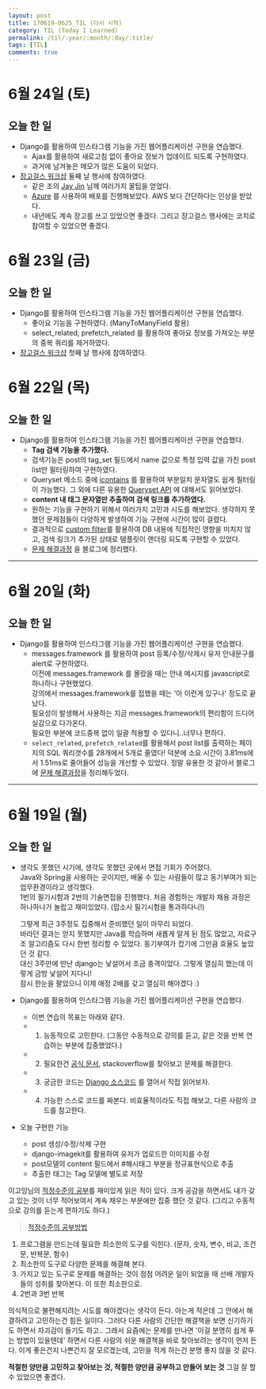 ```yaml
---
layout: post
title: 170619-0625_TIL (다시 시작)
category: TIL (Today I Learned)
permalink: /til/:year/:month/:day/:title/
tags: [TIL]
comments: true
---
```


# 6월 24일 (토)
## 오늘 한 일
- Django를 활용하여 인스타그램 기능을 가진 웹어플리케이션 구현을 연습했다.
  - Ajax를 활용하여 새로고침 없이 좋아요 정보가 업데이트 되도록 구현하였다.
  - 과거에 남겨놓은 메모가 많은 도움이 되었다.
- [장고걸스 워크샵](https://djangogirls.org/seoul/) 둘째 날 행사에 참여하였다.
  - 같은 조의 [Jay Jin](https://milooy.wordpress.com/) 님께 여러가지 꿀팁을 얻었다.
  - [Azure](https://beomi.github.io/2017/06/09/Deploy-Django-to-MS-Azure/) 를 사용하여 배포를 진행해보았다. AWS 보다 간단하다는 인상을 받았다.
  - 내년에도 계속 장고를 쓰고 있었으면 좋겠다. 그리고 장고걸스 행사에는 코치로 참여할 수 있었으면 좋겠다.

# 6월 23일 (금)
## 오늘 한 일
- Django를 활용하여 인스타그램 기능을 가진 웹어플리케이션 구현을 연습했다.
  - 좋아요 기능을 구현하였다. (ManyToManyField 활용)
  - select_related, prefetch_related 를 활용하여 좋아요 정보를 가져오는 부분의 중복 쿼리를 제거하였다.
- [장고걸스 워크샵](https://djangogirls.org/seoul/) 첫째 날 행사에 참여하였다.


# 6월 22일 (목)
## 오늘 한 일
- Django를 활용하여 인스타그램 기능을 가진 웹어플리케이션 구현을 연습했다.
  - **Tag 검색 기능을 추가했다.**
  - 검색기능은 post의 tag_set 필드에서 name 값으로 특정 입력 값을 가진 post list만 필터링하여 구현하였다.
  - Queryset 메소드 중에 [icontains](https://docs.djangoproject.com/en/1.11/ref/models/querysets/#icontains) 를 활용하여 부분일치 문자열도 쉽게 필터링이 가능했다. 그 외에 다른 유용한 [Queryset API](https://docs.djangoproject.com/en/1.11/ref/models/querysets/#icontains) 에 대해서도 읽어보았다.
  - **content 내 태그 문자열만 추출하여 검색 링크를 추가하였다.**
  - 원하는 기능을 구현하기 위해서 여러가지 고민과 시도를 해보았다. 생각하지 못했던 문제점들이 다양하게 발생하여 기능 구현에 시간이 많이 걸렸다.
  - 결과적으로 [custom filter](https://docs.djangoproject.com/en/1.10/howto/custom-template-tags/)를 활용하여 DB 내용에 직접적인 영향을 미치지 않고, 검색 링크가 추가된 상태로 템플릿이 랜더링 되도록 구현할 수 있었다.
  - [문제 해결과정](https://wayhome25.github.io/django/2017/06/22/custom-template-filter/) 을 블로그에 정리했다.


---
# 6월 20일 (화)
## 오늘 한 일

- Django를 활용하여 인스타그램 기능을 가진 웹어플리케이션 구현을 연습했다.
  - messages.framework 를 활용하여 post 등록/수정/삭제시 유저 안내문구를 alert로 구현하였다.       
    이전에 messages.framework 를 몰랐을 때는 안내 메시지를 javascript로 하나하나 구현했었다.     
    강의에서 messages.framework를 접했을 때는 '아 이런게 있구나' 정도로 끝났다.      
    필요성이 발생해서 사용하는 지금 messages.framework의 편리함이 드디어 실감으로 다가온다.      
    필요한 부분에 코드중복 없이 일괄 적용할 수 있다니..너무나 편하다.   
  - `select_related`, `prefetch_related`를 활용해서 post list를 출력하는 페이지의 SQL 쿼리갯수를 28개에서 5개로 줄였다! 덕분에 소요 시간이 3.81ms에서 1.51ms로 줄어들어 성능을 개선할 수 있었다. 정말 유용한 것 같아서 블로그에 [문제 해결과정](https://wayhome25.github.io/django/2017/06/20/selected_related_prefetch_related/)을 정리해두었다.


---

# 6월 19일 (월)
## 오늘 한 일
- 생각도 못했던 시기에, 생각도 못했던 곳에서 면접 기회가 주어졌다.     
  Java와 Spring을 사용하는 곳이지만, 배울 수 있는 사람들이 많고 동기부여가 되는 업무환경이라고 생각했다.     
  1번의 필기시험과 2번의 기술면접을 진행했다. 처음 경험하는 개발자 채용 과정은 하나하나가 놀랍고 재미있었다. (맙소사 필기시험을 통과하다니!)     

  그렇게 최근 3주정도 집중해서 준비했던 일이 마무리 되었다.        
  바라던 결과는 얻지 못했지만 Java를 학습하며 새롭게 알게 된 점도 많았고, 자료구조 알고리즘도 다시 한번 정리할 수 있었다. 동기부여가 컸기에 그만큼 효율도 높았던 것 같다.        
  대신 3주만에 만난 django는 낯설어서 조금 충격이었다. 그렇게 열심히 했는데 이렇게 금방 낯설어 지다니!        
  잠시 한눈을 팔았으니 이제 애정 2배를 갖고 열심히 해야겠다 :)        

- Django를 활용하여 인스타그램 기능을 가진 웹어플리케이션 구현을 연습했다.
  - 이번 연습의 목표는 아래와 같다.
  - 1) 능동적으로 고민한다. (그동안 수동적으로 강의를 듣고, 같은 것을 반복 연습하는 부분에 집중했었다.)
  - 2) 필요한건 [공식 문서](https://docs.djangoproject.com/en/1.11/), stackoverflow를 찾아보고 문제를 해결한다.
  - 3) 궁금한 코드는 [Django 소스코드](https://github.com/django/django/tree/1.10.6/django) 를 열어서 직접 읽어보자.
  - 4) 가능한 스스로 코드를 짜본다. 비효율적이라도 직접 해보고, 다른 사람의 코드를 참고한다.

- 오늘 구현한 기능
  - post 생성/수정/삭제 구현
  - django-imagekit를 활용하여 유저가 업로드한 이미지를 수정
  - post모델의 content 필드에서 #해시태그 부분을 정규표현식으로 추출
  - 추출한 태그는 Tag 모델에 별도로 저장

이고잉님의 [적정수준의 공부](https://opentutorials.org/course/1189/10015)를 재미있게 읽은 적이 있다. 크게 공감을 하면서도 내가 갖고 있는 것이 너무 적어보여서 계속 채우는 부분에만 집중 했던 것 같다. (그리고 수동적으로 강의를 듣는게 편하기도 하다.)

> [적정수준의 공부방법](https://opentutorials.org/course/1189/10015)
1. 프로그램을 만드는데 필요한 최소한의 도구를 익힌다. (문자, 숫자, 변수, 비교, 조건문, 반복문, 함수)
2. 최소한의 도구로 다양한 문제를 해결해 본다.
3. 가지고 있는 도구로 문제를 해결하는 것이 점점 어려운 일이 되었을 때 선배 개발자들의 성취를 찾아본다. 이 또한 최소한으로.
4. 2번과 3번 반복

의식적으로 불편해지려는 시도를 해야겠다는 생각이 든다. 아는게 적은데 그 안에서 해결하려고 고민하는건 힘든 일이다. 그러다 다른 사람의 간단한 해결책을 보면 신기하기도 하면서 자괴감이 들기도 하고.. 그래서 요즘에는 문제를 만나면 '이걸 분명히 쉽게 푸는 방법이 있을텐데' 하면서 다른 사람의 쉬운 해결책을 바로 찾아보려는 생각이 먼저 든다. 이게 좋은건지 나쁜건지 잘 모르겠는데, 고민을 적게 하는건 분명 좋지 않을 것 같다.

__적절한 양만큼 고민하고 찾아보는 것, 적절한 양만큼 공부하고 만들어 보는 것__ 그걸 잘 할 수 있었으면 좋겠다.
